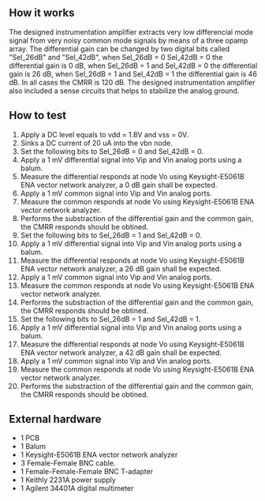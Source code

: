 <!---

This file is used to generate your project datasheet. Please fill in the information below and delete any unused
sections.

You can also include images in this folder and reference them in the markdown. Each image must be less than
512 kb in size, and the combined size of all images must be less than 1 MB.
-->

## How it works
The designed instrumentation amplifier extracts very low differencial mode signal from very noisy common mode signals by means of a three opamp array. The differential gain can be changed by two digital bits called  "Sel_26dB" and "Sel_42dB", when Sel_26dB = 0  Sel_42dB = 0 the differential gain is 0 dB, when Sel_26dB = 1 and Sel_42dB = 0 the differential gain is 26 dB, when Sel_26dB = 1 and Sel_42dB = 1 the differential gain is 46 dB. In all cases the CMRR is 120 dB. The designed instrumentation amplifier also included a sense circuits that helps to stabilize the analog ground. 

## How to test

1. Apply a DC level equals to vdd = 1.8V and vss = 0V.
2. Sinks a DC current of 20 uA into the vbn node.
3. Set the following bits to Sel_26dB = 0 and Sel_42dB = 0.
4. Apply a 1 mV differential signal into Vip and Vin analog ports using a balum.
5. Measure the differential responds at node Vo using Keysight-E5061B ENA vector network analyzer, a 0 dB gain shall be expected.
6. Apply a 1 mV common signal into Vip and Vin analog ports.
7. Measure the common responds at node Vo using Keysight-E5061B ENA vector network analyzer.
8. Performs the substraction of the differential gain and the common gain, the CMRR responds should be obtined.
9. Set the following bits to Sel_26dB = 1 and Sel_42dB = 0.
10. Apply a 1 mV differential signal into Vip and Vin analog ports using a balum.
11. Measure the differential responds at node Vo using Keysight-E5061B ENA vector network analyzer, a 26 dB gain shall be expected.
12. Apply a 1 mV common signal into Vip and Vin analog ports.
13. Measure the common responds at node Vo using Keysight-E5061B ENA vector network analyzer.
14. Performs the substraction of the differential gain and the common gain, the CMRR responds should be obtined.
15. Set the following bits to Sel_26dB = 1 and Sel_42dB = 1.
16. Apply a 1 mV differential signal into Vip and Vin analog ports using a balum.
17. Measure the differential responds at node Vo using Keysight-E5061B ENA vector network analyzer, a 42 dB gain shall be expected.
18. Apply a 1 mV common signal into Vip and Vin analog ports.
19. Measure the common responds at node Vo using Keysight-E5061B ENA vector network analyzer.
20. Performs the substraction of the differential gain and the common gain, the CMRR responds should be obtined.


## External hardware
- 1 PCB
- 1 Balum
- 1 Keysight-E5061B ENA vector network analyzer
- 3 Female-Female BNC cable.
- 1 Female-Female-Female BNC T-adapter
- 1 Keithly 2231A power supply
- 1 Agilent 34401A digital multimeter 
